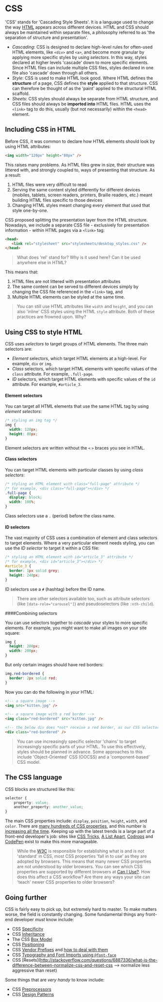 CSS
====

'CSS' stands for 'Cascading Style Sheets'. It is a language used to change the way [HTML](html.md) appears across different devices. HTML and CSS should always be maintained within separate files, a philosophy referred to as 'the separation of structure and presentation'.

- _Cascading_: CSS is designed to declare high-level rules for often-used HTML elements, like `<div>` and `<a>`, and become more granular by applying more specific styles by using _selectors_. In this way, styles declared at higher levels 'cascade' down to more specific elements. Since HTML files can include multiple CSS files, styles declared in one file also 'cascade' down through all others.
- _Style_: CSS is used to make HTML look good. Where HTML defines the **structure** of a page, CSS defines the **style** applied to that structure. CSS can therefore be thought of as the 'paint' applied to the structural HTML scaffold.
- _Sheets_: CSS styles should always be separate from HTML structure, and CSS files should always be **imported into** HTML files. HTML uses the `<link>` tag to do this, usually (but not necessarily) within the `<head>` element.

## Including CSS in HTML

Before CSS, it was common to declare how HTML elements should look by using HTML attributes:

```html
<img width="120px" height="80px" />
```

This raises many problems. As HTML files grew in size, their structure was littered with, and strongly coupled to, ways of presenting that structure. As a result:

1. HTML files were very difficult to read
2. Serving the same content styled differently for different devices (mobiles, tablets, screen readers, printers, Braille readers, etc.) meant building HTML files specific to those devices
3. Changing HTML styles meant changing every element that used that style one-by-one.

CSS proposed splitting the presentation layer from the HTML structure. Nowadays, we include a separate CSS file - exclusively for presentation information - within HTML pages via a `<link>` tag:

```html
<head>
   <link rel="stylesheet" src="stylesheets/desktop_styles.css" />
</head>
```
> What does 'rel' stand for? Why is it used here? Can it be used anywhere else in HTML?

This means that:

1. HTML files are not littered with presentation attributes
2. The same content can be served to different devices simply by changing the CSS file referenced in the `<link>` tag, and 
3. Multiple HTML elements can be styled at the same time.

> You can still use HTML attributes like `width` and `height`, and you can also 'inline' CSS styles using the HTML `style` attribute. Both of these practices are frowned upon. Why?

## Using CSS to style HTML

CSS uses _selectors_ to target groups of HTML elements. The three main selectors are:

- _Element_ selectors, which target HTML elements at a high-level. For example, `div` or `img`.
- _Class_ selectors, which target HTML elements with specific values of the `class` attribute. For example, `.full-page`.
- _ID_ selectors, which target HTML elements with specific values of the `id` attribute. For example, `#article_3`.

#### Element selectors

You can target all HTML elements that use the same HTML tag by using _element selectors_:

```css
/* styling an img tag */
img {
  width: 120px;
  height: 80px;
}
```

Element selectors are written without the `<` `>` braces you see in HTML.

#### Class selectors

You can target HTML elements with particular classes by using _class selectors_:

```css
/* styling an HTML element with class="full-page" attribute */
/* for example, <div class="full-page"></div> */
.full-page {
  display: block;
  width: 100%;
}
```

Class selectors use a `.` (period) before the class name.

#### ID selectors

The vast majority of CSS uses a combination of element and class selectors to target elements. Where a very particular element needs styling, you can use the _ID selector_ to target it within a CSS file:

```css
/* styling an HTML element with id="article_3" attribute */
/* for example, <div id="article_3"></div> */
#article_3 {
  border: 1px solid grey;
  height: 240px;
}
```

ID selectors use a `#` (hashtag) before the ID name.

> There are other selectors available too, such as attribute selectors (like `[data-role="carousel"]`) and pseudoselectors (like `:nth-child`).

####Combining selectors

You can use selectors together to _cascade_ your styles to more specific elements. For example, you might want to make all images on your site square:

```css
img {
  height: 200px;
  width: 200px;
}
```

But only certain images should have red borders:

```css
img.red-bordered {
  border: 2px solid red;
}
```

Now you can do the following in your HTML:

```html
<!-- a square image -->
<img src="kitten.jpg" />

<!-- a square image with a red border -->
<img class="red-bordered" src="kitten.jpg" />

<!-- the below div does *not* receive a red border, as our CSS selector applies to only img tags -->
<div class="red-bordered" />
```

> You can use increasingly specific selector 'chains' to target increasingly specific parts of your HTML. To use this effectively, styles should be planned in advance. Some approaches to this include 'Object-Oriented' CSS (OOCSS) and a 'component-based' CSS model.

## The CSS language

CSS blocks are structured like this:

```css
selector {
	property: value;
	another_property: another_value;
}
```

The main CSS properties include: `display`, `position`, `height`, `width`, and `color`. There are [many hundreds of CSS properties](https://developer.mozilla.org/en-US/docs/Web/CSS), and this number is [increasing all the time](http://hakim.se/experiments). Keeping up with the latest trends is a large part of a front-end developer's job: sites like [CSS Tricks](http://css-tricks.com), [A List Apart](http://alistapart.com), [Codrops](http://tympanus.net/codrops/) and [CodePen](http://codepen.io) exist to make this more manageable.

> While the [W3C](http://w3c.org) is responsible for establishing what is and is not 'standard' in CSS, most CSS properties 'fall in to use' as they are adopted by browsers. This means that many newer CSS properties are not understood by older browsers. You can see which CSS properties are supported by different browsers at [Can I Use?](http://caniuse.com/). How does this affect a CSS workflow? Are there any ways your site can 'teach' newer CSS properties to older browsers?

## Going further

CSS is fairly easy to pick up, but extremely hard to master. To make matters worse, the field is constantly changing. Some fundamental things any front-end developer _must_ know include:

- CSS [Specificity](https://developer.mozilla.org/en-US/docs/Web/CSS/Specificity)
- CSS [Inheritance](http://reference.sitepoint.com/css/inheritance)
- The CSS [Box Model](https://developer.mozilla.org/en-US/docs/Web/CSS/box_model)
- CSS [Positioning](http://learnlayout.com/position.html)
- CSS [Vendor Prefixes](http://webdesign.about.com/od/css/a/css-vendor-prefixes.htm) and [how to deal with them](https://css-tricks.com/how-to-deal-with-vendor-prefixes/)
- CSS [Typography and Font Imports using `@font-face`](http://learn.shayhowe.com/html-css/working-with-typography/)
- CSS [Resets](http://stackoverflow.com/questions/6887336/what-is-the-difference-between-normalize-css-and-reset-css --> normalize less aggressive than reset)

Some things that are _very handy_ to know include:

- CSS [Preprocessors](http://www.sitepoint.com/6-current-options-css-preprocessors/)
- CSS [Design Patterns](http://www.sitepoint.com/css-architectures-scalable-and-modular-approaches/)
